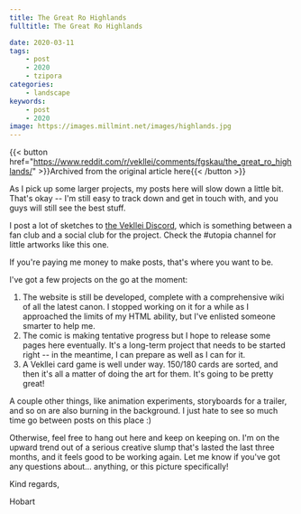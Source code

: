 ```yaml
---
title: The Great Ro Highlands
fulltitle: The Great Ro Highlands

date: 2020-03-11
tags:
    - post
    - 2020
    - tzipora
categories:
    - landscape
keywords:
    - post
    - 2020
image: https://images.millmint.net/images/highlands.jpg
---
```

{{< button href="https://www.reddit.com/r/vekllei/comments/fgskau/the_great_ro_highlands/" >}}Archived from the original article here{{< /button >}}

As I pick up some larger projects, my posts here will slow down a little bit. That's okay -- I'm still easy to track down and get in touch with, and you guys will still see the best stuff.

I post a lot of sketches to [the Vekllei Discord](https://discord.gg/dCE6vSU), which is something between a fan club and a social club for the project. Check the #utopia channel for little artworks like this one.

If you're paying me money to make posts, that's where you want to be.

I've got a few projects on the go at the moment:

1. The website is still be developed, complete with a comprehensive wiki of all the latest canon. I stopped working on it for a while as I approached the limits of my HTML ability, but I've enlisted someone smarter to help me.
2. The comic is making tentative progress but I hope to release some pages here eventually. It's a long-term project that needs to be started right -- in the meantime, I can prepare as well as I can for it.
3. A Vekllei card game is well under way. 150/180 cards are sorted, and then it's all a matter of doing the art for them. It's going to be pretty great!

A couple other things, like animation experiments, storyboards for a trailer, and so on are also burning in the background. I just hate to see so much time go between posts on this place :)

Otherwise, feel free to hang out here and keep on keeping on. I'm on the upward trend out of a serious creative slump that's lasted the last three months, and it feels good to be working again. Let me know if you've got any questions about... anything, or this picture specifically!

Kind regards,

Hobart
